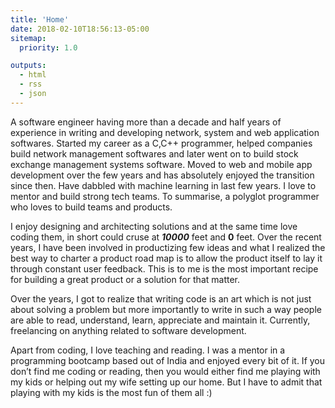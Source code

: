 ```yaml
---
title: 'Home'
date: 2018-02-10T18:56:13-05:00
sitemap:
  priority: 1.0

outputs:
  - html
  - rss
  - json
---
```


A software engineer having more than a decade and half years of experience in writing and developing network, system and web application softwares. Started my career as a C,C++ programmer, helped companies build network management softwares and later went on to build stock exchange management systems software. Moved to web and mobile app development over the few years and has absolutely enjoyed the transition since then. Have dabbled with machine learning in last few years. I love to mentor and build strong tech teams. To summarise, a polyglot programmer who loves to build teams and products.

I enjoy designing and architecting solutions and at the same time love coding them, in short could cruse at **_10000_** feet and **0** feet. Over the recent years, I have been involved in productizing few ideas and what I realized the best way to charter a product road map is to allow the product itself to lay it through constant user feedback. This is to me is the most important recipe for building a great product or a solution for that matter.

Over the years, I got to realize that writing code is an art which is not just about solving a problem but more importantly to write in such a way people are able to read, understand, learn, appreciate and maintain it. Currently, freelancing on anything related to software development.

Apart from coding, I love teaching and reading. I was a mentor in a programming bootcamp based out of India and enjoyed every bit of it. If you don’t find me coding or reading, then you would either find me playing with my kids or helping out my wife setting up our home. But I have to admit that playing with my kids is the most fun of them all :)
